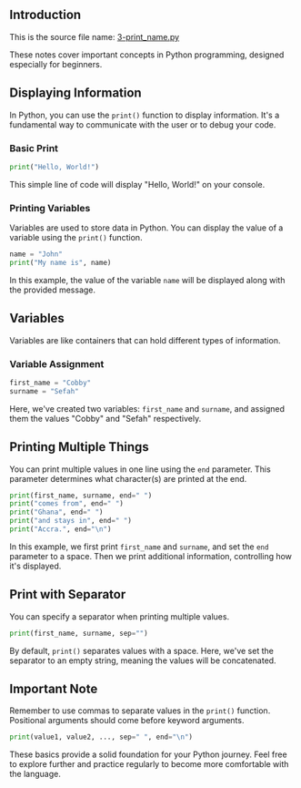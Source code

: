 
## Introduction

This is the source file name: [3-print_name.py](https://github.com/hunterxcobby/Python-Projects/blob/main/lessons/exercises/3-print_name.py)

These notes cover important concepts in Python programming, designed especially for beginners.

## Displaying Information

In Python, you can use the `print()` function to display information. It's a fundamental way to communicate with the user or to debug your code.

### Basic Print

```python
print("Hello, World!")
```

This simple line of code will display "Hello, World!" on your console.

### Printing Variables

Variables are used to store data in Python. You can display the value of a variable using the `print()` function.

```python
name = "John"
print("My name is", name)
```

In this example, the value of the variable `name` will be displayed along with the provided message.

## Variables

Variables are like containers that can hold different types of information.

### Variable Assignment

```python
first_name = "Cobby"
surname = "Sefah"
```

Here, we've created two variables: `first_name` and `surname`, and assigned them the values "Cobby" and "Sefah" respectively.

## Printing Multiple Things

You can print multiple values in one line using the `end` parameter. This parameter determines what character(s) are printed at the end.

```python
print(first_name, surname, end=" ")
print("comes from", end=" ")
print("Ghana", end=" ")
print("and stays in", end=" ")
print("Accra.", end="\n")
```

In this example, we first print `first_name` and `surname`, and set the `end` parameter to a space. Then we print additional information, controlling how it's displayed.

## Print with Separator

You can specify a separator when printing multiple values.

```python
print(first_name, surname, sep="")
```

By default, `print()` separates values with a space. Here, we've set the separator to an empty string, meaning the values will be concatenated.

## Important Note

Remember to use commas to separate values in the `print()` function. Positional arguments should come before keyword arguments.

```python
print(value1, value2, ..., sep=" ", end="\n")
```

These basics provide a solid foundation for your Python journey. Feel free to explore further and practice regularly to become more comfortable with the language.
